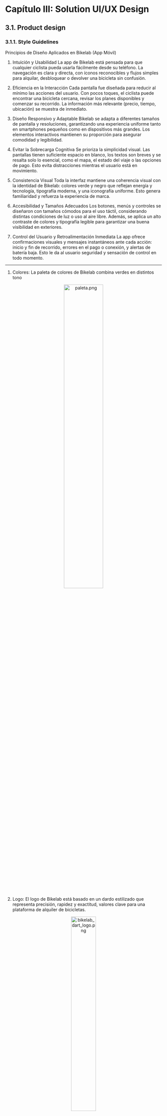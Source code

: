 # Capítulo III: Solution UI/UX Design 
## 3.1. Product design 
### 3.1.1. Style Guidelines 

Principios de Diseño Aplicados en Bikelab (App Móvil)

1. Intuición y Usabilidad
La app de Bikelab está pensada para que cualquier ciclista pueda usarla fácilmente desde su teléfono. La navegación es clara y directa, con íconos reconocibles y flujos simples para alquilar, desbloquear o devolver una bicicleta sin confusión.

2. Eficiencia en la Interacción
Cada pantalla fue diseñada para reducir al mínimo las acciones del usuario. Con pocos toques, el ciclista puede encontrar una bicicleta cercana, revisar los planes disponibles y comenzar su recorrido. La información más relevante (precio, tiempo, ubicación) se muestra de inmediato.

3. Diseño Responsivo y Adaptable
Bikelab se adapta a diferentes tamaños de pantalla y resoluciones, garantizando una experiencia uniforme tanto en smartphones pequeños como en dispositivos más grandes. Los elementos interactivos mantienen su proporción para asegurar comodidad y legibilidad.

4. Evitar la Sobrecarga Cognitiva
Se prioriza la simplicidad visual. Las pantallas tienen suficiente espacio en blanco, los textos son breves y se resalta solo lo esencial, como el mapa, el estado del viaje o las opciones de pago. Esto evita distracciones mientras el usuario está en movimiento.

5. Consistencia Visual
Toda la interfaz mantiene una coherencia visual con la identidad de Bikelab: colores verde y negro que reflejan energía y tecnología, tipografía moderna, y una iconografía uniforme. Esto genera familiaridad y refuerza la experiencia de marca.

6. Accesibilidad y Tamaños Adecuados
Los botones, menús y controles se diseñaron con tamaños cómodos para el uso táctil, considerando distintas condiciones de luz o uso al aire libre. Además, se aplica un alto contraste de colores y tipografía legible para garantizar una buena visibilidad en exteriores.

7. Control del Usuario y Retroalimentación Inmediata
La app ofrece confirmaciones visuales y mensajes instantáneos ante cada acción: inicio y fin de recorrido, errores en el pago o conexión, y alertas de batería baja. Esto le da al usuario seguridad y sensación de control en todo momento.

---


1. Colores: La paleta de colores de Bikelab combina verdes en distintos tono

<div align="center"> <img src="/assets/images/paleta.png" alt="paleta.png" width="50%"> </div>

  
2. Logo: El logo de Bikelab está basado en un dardo estilizado que representa precisión, rapidez y exactitud, valores clave para una plataforma de alquiler de bicicletas.

<div align="center"> <img src="/assets/images/bikelab_dart_logo.png" alt="bikelab_dart_logo.png" width="40%"> </div>

- Color principal del dardo: Naranja (#FFA500) → destaca la acción y decisión de alquilar.

- Color secundario del dardo: Verde neón (#8EAB6D) → transmite frescura, energía y dinamismo.

- Tipografía junto al logo: Archivo Narrow, para el nombre “Bikelab”, usando variaciones bold y semibold según la jerarquía.
  

3. Color de fondo:

- Fondo principal: Verde pastel (#ADC197) → sensación amigable y cercana.
- Secciones contrastantes: Negro oscuro (#2F2C2C) y blanco (#FFFFFF) para limpieza visual y legibilidad.
- Detalles decorativos: Verde oscuro (#3B5226) para líneas o divisores, aportando profundidad y equilibrio.



4. Colores del texto:

- Títulos principales: Verde oscuro (#3B5226) sobre fondos claros.
- Subtítulos: Blanco (#FFFFFF) sobre fondos oscuros.
- Texto de formularios y placeholders: Gris (#B0B0B0).

  
5. Tipografía

- Archivo Narrow: Principal para títulos y encabezados (variaciones: bold, semibold, regular).

- System Font (fallback): Para textos secundarios y párrafos, ideal para legibilidad en la app móvil.

Títulos y botones → Archivo Narrow Bold
Subtítulos → Archivo Narrow Semibold
Texto descriptivo y formularios → System Regular

<div align="center"> <img src="/assets/images/tipografia.png" alt="tipografia.png" width="50%"> </div>

  
6. Botones:

- Botón principal (acción): Fondo verde neón (#8BD53F), texto blanco, bordes redondeados 40%, sombra ligera. Ideal para “Alquilar ahora”.

- Botón secundario (enlaces o menos prioritarios): Fondo negro con texto verde(#8EAB6D) o blanco según contraste, bordes redondeados del mismo bolor.

<div align="center"> <img src="/assets/images/bikelab_buttons.png" alt="bikelab_buttons.png" width="50%"> </div>
  
7. Cabera:

Menú hamburguesa:
-  Ubicado en la esquina izquierda.
-  Permite acceder a navegación secundaria: planes, historial de alquileres, soporte.

Logo y título:
- Centrado horizontalmente.
- Dardo estilizado en naranja (#FFA500) y verde neón (#8EAB6D).
- Título “Bikelab”: Tipografía Archivo Narrow, color verde neón (#8EAB6D), destacando sobre el fondo.
- Transmite precisión, dinamismo y tecnología.

Perfil de usuario:
- Ubicado en la esquina derecha.
- Icono circular con avatar o inicial del usuario.
- Acceso rápido a "mi perfil".

Fondo de la cabecera:
- Negro oscuro (#2F2C2C) para resaltar los elementos activos.

<div align="center"> <img src="/assets/images/cabecera.png" alt="cabecera.png" width="50%"> </div>


8. Iconografía:
Se usaron iconos claros, minimalistas y funcionales para guiar al usuario:

<div align="center"> <img src="/assets/images/iconos.png" alt="iconos.png" width="50%"> </div>

  
### 3.1.1.1. General Style Guidelines
Para garantizar una experiencia fluida y agradable en cualquier dispositivo móvil, la aplicación de Bikelab se desarrollará con un diseño completamente responsivo y adaptable. Esto permitirá que todos los elementos —desde los mapas hasta los botones de acción— se visualicen correctamente en diferentes tamaños de pantalla, manteniendo siempre el orden, la legibilidad y la facilidad de uso.

La interfaz seguirá un patrón visual en forma de Z, lo que facilita la lectura natural del usuario y dirige su atención hacia los puntos clave de la app. Este recorrido inicia en la parte superior izquierda, donde se ubica el logotipo de Bikelab, reforzando así la identidad de la marca desde el primer momento de interacción.

Se utilizará una paleta de colores moderna y enérgica, dominada por tonos verdes y negros que evocan movilidad, sostenibilidad y tecnología. A esto se sumarán elementos visuales limpios, iconografía intuitiva, espacios bien equilibrados y transiciones suaves, que mejoran la comprensión del contenido y ofrecen una experiencia de navegación clara, dinámica y sin distracciones.

<div align="center">
  <img src="/assets/images/img2.png" alt="img2.png" width=50%>

<div align="left">

## 3.1.2. Information Architecture

### 3.1.2.1. Organization Systems
En BIKELAB, la información se organiza según el tipo de usuario: Ciclista o Arrendador. Se prioriza la usabilidad y el flujo lógico de acciones para cada segmento.

#### Segmento 1: Ciclista
- **Jerárquica:**  
  - Listado de planes: Diario, Mensual, etc.  
  - Detalles de cada plan: precio, duración, beneficios.  
  - Historial de alquileres: orden cronológico por fecha.  

- **Secuencial:**  
  1. Registro / Inicio de sesión.  
  2. Selección del tipo de usuario → Ciclista.  
  3. Selección de plan de alquiler.  
  4. Método de pago.  
  5. Alquiler activo → seguimiento del vehículo.  
  6. Devolución del vehículo.  
  7. Calificación y comentarios sobre la experiencia.  

- **Matricial:**  
  - Historial de alquileres con métricas: duración total, distancia recorrida, CO₂ ahorrado.  
  - Comparación de planes disponibles por costo y beneficios.  

#### Segmento 2: Arrendador
- **Jerárquica:**  
  - Listado de vehículos registrados.  
  - Alquileres activos y finalizados.  
  - Métodos de cobro y configuración de perfil.  

- **Secuencial:**  
  1. Registro / Inicio de sesión → tipo de usuario: Arrendador.  
  2. Agregar nuevo vehículo.  
  3. Monitoreo de alquileres activos.  
  4. Historial de alquileres y métricas de ingresos.  
  5. Gestión de métodos de cobro.  

- **Matricial:**  
  - Comparación de ingresos por vehículo o por período.  
  - Visualización rápida del estado de cada bicicleta o scooter: disponible, alquilado o mantenimiento.
    

### 3.1.2.2. Labelling Systems
El sistema de etiquetado de BIKELAB se diseña para que los usuarios encuentren información de forma clara y rápida.

#### Para la App - Ciclistas
- **Inicio:** Bienvenida y selección de tipo de usuario.  
- **Planes:** Información de planes de uso y precios.  
- **Mis Alquileres:** Historial de alquileres y métricas del viaje.  
- **Método de Pago:** Configuración de forma de pago.  
- **Perfil:** Datos personales y permisos de ubicación.  
- **Notificaciones:** Estado de reservas y devoluciones.  

#### Para la App - Arrendadores
- **Perfil:** Información del arrendador y contacto.  
- **Mis Vehículos:** Lista de vehículos registrados.  
- **Agregar Vehículo:** Registro de nuevos vehículos con precios y ubicación.  
- **Alquileres Activos:** Seguimiento de alquileres en curso.  
- **Historial de Alquileres:** Registro de alquileres pasados y métricas.  
- **Ingresos:** Ganancias acumuladas.  
- **Métodos de Cobro:** Configuración de cómo recibir pagos.  
- **Notificaciones:** Alertas de alquileres y devoluciones.  


### 3.1.2.3. SEO Tags and Meta Tags
Aunque BIKELAB es principalmente una app, la landing page web utiliza meta tags para mejorar su visibilidad:

- **Title:** BIKELAB - Alquila bicicletas y scooters fácilmente  
- **Description:** Plataforma de movilidad para estudiantes y arrendadores. Alquila bicicletas y scooters de forma rápida y segura.  
- **Keywords:** bicicletas, scooters, alquiler, movilidad urbana, estudiantes, transporte sostenible.  
- **Authors:** Equipo BIKELAB  


### 3.1.2.4. Searching Systems
Se implementan sistemas de búsqueda eficientes según el tipo de usuario:

#### Ciclistas
- Buscador de planes o estaciones cercanas.  
- Filtro por tipo de vehículo, ubicación o disponibilidad.  
- Historial de alquileres: búsqueda por fecha, vehículo o ruta.

#### Arrendadores
- Buscador de vehículos registrados.  
- Filtrado de alquileres activos por usuario, fecha o vehículo.  
- Historial de alquileres: búsqueda por fecha, plan o ingreso generado.


### 3.1.2.5. Navigation Systems
Los sistemas de navegación de BIKELAB permiten desplazarse rápida y fácilmente por la app:

#### Ciclistas
- Barra inferior o menú principal: Inicio, Planes, Mis Alquileres, Perfil, Notificaciones.  
- Acceso rápido a detalles del vehículo y opciones de pago.

#### Arrendadores
- Menú lateral o superior: Perfil, Mis Vehículos, Agregar Vehículo, Alquileres Activos, Historial, Ingresos, Métodos de Cobro, Notificaciones.  
- Posibilidad de filtrar listas y acceder directamente a detalles de vehículos o alquileres.


## 3.1.3. Landing Page UI Design 
### 3.1.3.1. Landing Page Wireframe 
Enlace al Figma: [https://www.figma.com/design/1ocJneCEXxx2KhRRFpnmIa/Landing-Page---App-Movil?node-id=0-1&t=9TnkBaXYcU0P3wkw-1](https://www.figma.com/design/1ocJneCEXxx2KhRRFpnmIa/Landing-Page---App-Movil?node-id=0-1&t=9TnkBaXYcU0P3wkw-1)

<img src="/assets/images/landingpage/wireframes/lanwireframe1.PNG" alt="Landing Wireframe 1" width=auto> 
<img src="/assets/images/landingpage/wireframes/lanwireframe2.PNG" alt="Landing Wireframe 2" width=auto> 
<img src="/assets/images/landingpage/wireframes/lanwireframe3.PNG" alt="Landing Wireframe 3" width=auto> 
<img src="/assets/images/landingpage/wireframes/lanwireframe4.PNG" alt="Landing Wireframe 4" width=auto> 

### 3.1.3.2. Landing Page Mock-up 
Enlace al Figma: [https://www.figma.com/design/1ocJneCEXxx2KhRRFpnmIa/Landing-Page---App-Movil?node-id=0-1&t=9TnkBaXYcU0P3wkw-1](https://www.figma.com/design/1ocJneCEXxx2KhRRFpnmIa/Landing-Page---App-Movil?node-id=0-1&t=9TnkBaXYcU0P3wkw-1)

<img src="/assets/images/landingpage/mockups/lanmockup1.PNG" alt="Landing Mock-Ups 1" width=auto> 
<img src="/assets/images/landingpage/mockups/lanmockup2.PNG" alt="Landing Mock-Ups 2" width=auto> 
<img src="/assets/images/landingpage/mockups/lanmockup3.PNG" alt="Landing Mock-Ups 3" width=auto> 
<img src="/assets/images/landingpage/mockups/lanmockup4.PNG" alt="Landing Mock-Ups 4" width=auto> 

## 3.1.4. Mobile Applications UX/UI Design

### 3.1.4.1. Mobile Applications Wireframes 

### Ciclista

<img src="/assets/images/mok1_s1.png" alt="..." width=auto> 

<img src="/assets/images/mok2_s1.png" alt="..." width=auto> 

<img src="/assets/images/mok3_s1.png" alt="..." width=auto> 

<img src="/assets/images/mok4_s1.png" alt="..." width=auto> 

<img src="/assets/images/mok5_s1.png" alt="..." width=auto> 

<img src="/assets/images/mok6_s1.png" alt="..." width=auto> 


### Arrendador

<img src="/assets/images/mok1.png" alt="..." width=auto> 

<img src="/assets/images/mok2.png" alt="..." width=auto> 

<img src="/assets/images/mok3.png" alt="..." width=auto> 

<img src="/assets/images/mok4.png" alt="..." width=auto> 

<img src="/assets/images/mok5.png" alt="..." width=auto> 

<img src="/assets/images/mok6.png" alt="..." width=auto> 



### 3.1.4.2. Mobile Applications Wireflow Diagrams 
Los wireflows representan la estructura y flujo de navegación de la app móvil BIKELAB, mostrando cómo los usuarios ciclistas y arrendadores interactúan con cada pantalla de forma secuencial.

### Ciclista
| Pantalla / Paso               | Descripción                                                                                            | Imagen                                                                                  |
| ----------------------------- | ------------------------------------------------------------------------------------------------------ | --------------------------------------------------------------------------------------- |
| Registro / Inicio de sesión   | El estudiante o turista puede registrarse (US01, US03) o iniciar sesión (US04) y recibir confirmación. | <img src="/assets/images/userflow1" alt="Registro" width=auto />                   |
| Perfil y selección de usuario | Acceso a perfil editable (US06), selección de vehículo y arrendador.                                   | <img src="/assets/images/modelo2.png" alt="Perfil y selección de vehículo" width=auto /> |
| Elección de vehículo          | Visualización de vehículos disponibles, detalles, tarifas y arrendador (US13, US14, US15).             | <img src="/assets/images/modelo2.png" alt="Elección de vehículo" width=auto />     |
| Rutas y planificación         | Consulta de rutas sugeridas, distancia, tiempo estimado y ahorro de CO₂.                               | <img src="/assets/images/rutas2.png" alt="Rutas" width=auto />                          |
| Alquiler y devoluciones       | Registro de alquiler (US16, US18), pago (US21, US20) y devolución mediante QR o puntos autorizados.    | <img src="/assets/images/devolucion2.png" alt="Alquiler y devoluciones" width=auto />    |
| Soporte y notificaciones      | Sección de soporte (US30) y alertas sobre el estado de alquileres, pagos y reservas (US29).            | <img src="/assets/images/suport2.png" alt="Soporte" width=auto />                            |



### Arrendador 

| Pantalla / Paso               | Descripción                                                                                          | Imagen                                                                                  |
| ----------------------------- | ---------------------------------------------------------------------------------------------------- | --------------------------------------------------------------------------------------- |
| Registro / Inicio de sesión   | El arrendador se registra en la app (US02) y recibe notificación de confirmación.                    | <img src="/assets/images/registro2_seg2.png" alt="registro2_seg2.png" width=auto>    |
| Perfil y gestión de vehículos | Edición de perfil (US06) y agregar vehículos (US08).                                                 | <img src="/assets/images/miperfil2.png" alt="miperfil2.png" width=auto>          |
| Mis Vehículos                 | Listado de vehículos registrados; opción de editar (US09) o eliminar (US11).                         | <img src="/assets/images/misvehiculos_seg2.png" alt="misvehiculos_seg2.png" width=auto>            |
| Calificaciones y reseñas      | Visualización de opiniones de usuarios sobre los vehículos (US27, US28).                             | <img src="/assets/images/calificacion_seg2.png" alt="calificacion_seg2.png" width=auto> |
| Ingresos                      | Visualización de ganancias generadas, ingresos por día/semana/mes y opción de retirar fondos (US25). | <img src="/assets/images/ingresos_seg2.png" alt="ingresos_seg2.png" width=auto>                     |


### 3.1.4.3. Mobile Applications Mock-ups 

#### SEGMENTO 1: Ciclista
Pantalla de registro del ciclista con campos de correo, contraseña, universidad y teléfono.

<img src="/assets/images/registro.png" alt=".." width=auto> 

Perfil del ciclista con menú lateral (sidebar), opción de seleccionar vehículo y elegir arrendador.

<img src="/assets/images/modelo.png" alt="..." width=auto> 

Pantalla de rutas sugeridas con distancias, tiempo estimado y opciones según seguridad o tráfico.

<img src="/assets/images/rutas.png" alt="..." width=auto> 

Historial de alquileres activos y pasados con fechas, duración y plan usado.

<img src="/assets/images/alquileres.png" alt="..." width=auto> 

Proceso de devolución mostrando escaneo de QR, ubicación y confirmación de pago.

<img src="/assets/images/devolucion.png" alt="..." width=auto> 

Pantalla de soporte y notificaciones para reportar problemas o enviar mensajes.

<img src="/assets/images/suport.png" alt="..." width=auto> 


#### SEGMENTO 2: Arrentario

Pantalla de registro e inicio de sesión del arrendador, con campos de datos, selección de rol y mensaje de éxito al completar el registro.

<img src="/assets/images/registro_seg2.png" alt="..." width=auto> 


Sidebar con menú lateral, perfil editable del arrendador y botón para agregar un nuevo vehículo.

<img src="/assets/images/miperfil.png" alt="..." width=auto> 


Lista de vehículos registrados mostrando foto, modelo, tipo, estado y opciones de editar/eliminar.

<img src="/assets/images/misvehiculos.png" alt="..." width=auto> 


Pantalla de calificaciones y reseñas de los vehículos, mostrando promedio de estrellas y comentarios de usuarios. Además, de la pantalla de notificaciones.


<img src="/assets/images/calificacion.png" alt="..." width=auto> 


Pantalla de ingresos con monto total, además de opciones para retirar ganancias o ver métodos de cobro.

<img src="/assets/images/ingresos.png" alt="..." width=auto> 



### 3.1.4.4. Mobile Applications User Flow Diagrams 

### Ciclista

| User Persona         | User Goal                                   | Pantalla / Paso                                                      | Imagen                                                                             |
| -------------------- | ------------------------------------------- | -------------------------------------------------------------------- | ---------------------------------------------------------------------------------- |
| Estudiante o Turista | Registrarse en la app y acceder a su cuenta | Registro de usuario (US01, US03)                                     | `<img src="/assets/images/registro22.png.png" alt="userflow1" width=auto>`                |
| Estudiante o Turista | Iniciar sesión para acceder a su panel      | Inicio de sesión (US04)                                              | `<img src="/assets/images/userflow2.png" alt="userflow2" width=auto>`        |
| Estudiante o Turista | Editar perfil y mantener datos actualizados | Perfil editable (US06)                                               | `<img src="/assets/images/userflow3.png" alt="Perfil editable" width=auto>`           |
| Estudiante o Turista | Buscar y filtrar vehículos cercanos         | Elección de vehículo, filtros por tipo y cercanía (US13, US14, US15) | `<img src="/assets/images/userflow4.png" alt="Buscar vehículos" width=auto>`    |
| Estudiante o Turista | Realizar y confirmar reservas               | Reserva de vehículo (US16, US18)                                     | `<img src="/assets/images/userflow5.png" alt="Reserva de vehículo" width=auto>` |
| Estudiante o Turista | Pagar alquiler y recibir confirmación       | Pago y confirmación (US20, US21, US22)                               | `<img src="/assets/images/userflow6.png" alt="Pago y confirmación" width=auto>`   |
| Estudiante o Turista | Finalizar alquiler                          | Finalización del alquiler (US19)                                     | `<img src="/assets/images/userflow7.png" alt="Finalizar alquiler" width=auto>`    |
| Estudiante o Turista | Recibir notificaciones y soporte            | Notificaciones y soporte (US29, US30)                                | `<img src="/assets/images/userflow8.png" alt="Notificaciones y soporte" width=auto>`  |

### Arrendador

| User Persona | User Goal                                     | Pantalla / Paso                                                                                    | Imagen                                                                                  |
| ------------ | --------------------------------------------- | -------------------------------------------------------------------------------------------------- | --------------------------------------------------------------------------------------- |
| Arrendador   | Registrarse para publicar vehículos           | Registro de arrendador (US02)                                                                      | `<img src="/assets/images/userflow1_seg2.png" alt="Registro Arrendador" width=auto>`     |
| Arrendador   | Editar perfil                                 | Perfil editable (US06)                                                                             | `<img src="/assets/images/userflow2_seg2" alt="Perfil Arrendador" width=auto>`            |
| Arrendador   | Gestionar vehículos publicados                | Mis Vehículos: agregar, editar, marcar disponible/no disponible, eliminar (US08, US09, US10, US11) | `<img src="/assets/images/userflow3_seg2.png" alt="Gestión de Vehículos" width=auto>`     |
| Arrendador   | Consultar historial de alquileres             | Historial de alquileres (US12)                                                                     | `<img src="/assets/images/userflow4_seg2.png" alt="Historial de alquileres" width=auto>`  |
| Arrendador   | Recibir ingresos automáticos y revisarlos     | Ingresos (US25)                                                                                    | `<img src="/assets/images/userflow5_seg2.png" alt="Ingresos" width=auto>`                     |
| Arrendador   | Ver calificaciones y reseñas de sus vehículos | Calificaciones y reseñas (US27, US28)                                                              | `<img src="/assets/images/userflow6_seg2.png" alt="Calificaciones y reseñas" width=auto>` |


###  3.1.4.5. Mobile Applications Prototyping 

<img src="/assets/images/prototype1.png" alt="..." width=auto> 

<img src="/assets/images/prototype2.png" alt="..." width=auto> 

Link del prototipo realizado en figma: 

https://www.figma.com/proto/SC6RkHiZJlWAASax41hHuC/Untitled?node-id=87-1899&p=f&t=JnHcl5VBKm8r38WJ-1&scaling=min-zoom&content-scaling=fixed&page-id=24%3A6075&starting-point-node-id=54%3A3736
